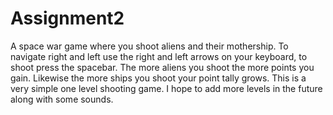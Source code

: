 # Assignment2
A space war game where you shoot aliens and their mothership.
To navigate right and left use the right and left arrows on your keyboard, to shoot press the spacebar.
The more aliens you shoot the more points you gain. Likewise the more ships you shoot your point tally grows.
This is a very simple one level shooting game.  I hope to add more levels in the future along with some sounds. 
